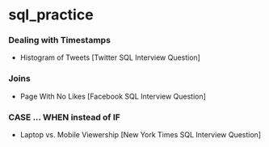 # sql_practice

### Dealing with Timestamps
* Histogram of Tweets [Twitter SQL Interview Question]

### Joins
* Page With No Likes [Facebook SQL Interview Question]

### CASE ... WHEN instead of IF
* Laptop vs. Mobile Viewership [New York Times SQL Interview Question]
